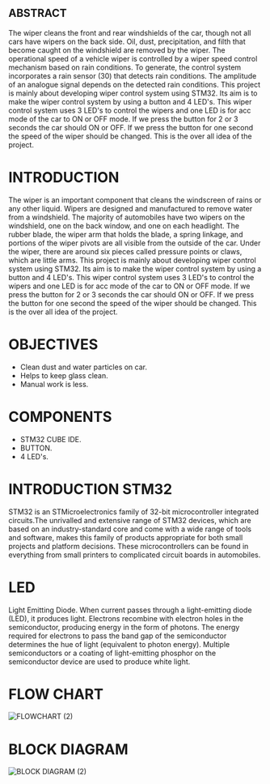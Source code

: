 ## ABSTRACT
The wiper cleans the front and rear windshields of the car, though not all cars have wipers on the back side. Oil, dust, precipitation, and filth that become caught on the windshield are removed by the wiper. The operational speed of a vehicle wiper is controlled by a wiper speed control mechanism based on rain conditions. To generate, the control system incorporates a rain sensor (30) that detects rain conditions. The amplitude of an analogue signal depends on the detected rain conditions. This project is mainly about developing wiper control system using STM32. Its aim is to make the wiper control system by using a button and 4 LED's. This wiper control system uses 3 LED's to control the wipers and one LED is for acc mode of the car to ON or OFF mode. If we press the button for 2 or 3 seconds the car should ON or OFF. If we press the button for one second the speed of the wiper should be changed. This is the over all idea of the project. 
# INTRODUCTION
The wiper is an important component that cleans the windscreen of rains or any other liquid. Wipers are designed and manufactured to remove water from a windshield. The majority of automobiles have two wipers on the windshield, one on the back window, and one on each headlight. The rubber blade, the wiper arm that holds the blade, a spring linkage, and portions of the wiper pivots are all visible from the outside of the car. Under the wiper, there are around six pieces called pressure points or claws, which are little arms. This project is mainly about developing wiper control system using STM32. Its aim is to make the wiper control system by using a button and 4 LED's. This wiper control system uses 3 LED's to control the wipers and one LED is for acc mode of the car to ON or OFF mode. If we press the button for 2 or 3 seconds the car should ON or OFF. If we press the button for one second the speed of the wiper should be changed. This is the over all idea of the project.
# OBJECTIVES
* Clean dust and water particles on car.
* Helps to keep glass clean.
* Manual work is less.
# COMPONENTS
* STM32 CUBE IDE.
* BUTTON.
* 4 LED's.
# INTRODUCTION STM32
STM32 is an STMicroelectronics family of 32-bit microcontroller integrated circuits.The unrivalled and extensive range of STM32 devices, which are based on an industry-standard core and come with a wide range of tools and software, makes this family of products appropriate for both small projects and platform decisions. These microcontrollers can be found in everything from small printers to complicated circuit boards in automobiles. 
# LED
Light Emitting Diode. When current passes through a light-emitting diode (LED), it produces light. Electrons recombine with electron holes in the semiconductor, producing energy in the form of photons. The energy required for electrons to pass the band gap of the semiconductor determines the hue of light (equivalent to photon energy). Multiple semiconductors or a coating of light-emitting phosphor on the semiconductor device are used to produce white light.

# FLOW CHART
![FLOWCHART (2)](https://user-images.githubusercontent.com/101352498/168355785-92cbe674-6d20-4b70-b2a4-4f7bf3981a5f.png)

# BLOCK DIAGRAM
![BLOCK DIAGRAM (2)](https://user-images.githubusercontent.com/101352498/168371262-065baeb0-d368-4b4a-a4ae-6efba98fc77f.png)


